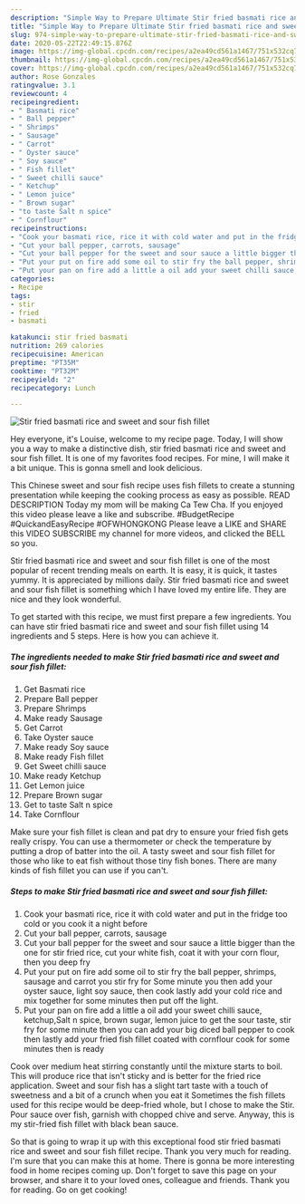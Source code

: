```yaml
---
description: "Simple Way to Prepare Ultimate Stir fried basmati rice and sweet and sour fish fillet"
title: "Simple Way to Prepare Ultimate Stir fried basmati rice and sweet and sour fish fillet"
slug: 974-simple-way-to-prepare-ultimate-stir-fried-basmati-rice-and-sweet-and-sour-fish-fillet
date: 2020-05-22T22:49:15.876Z
image: https://img-global.cpcdn.com/recipes/a2ea49cd561a1467/751x532cq70/stir-fried-basmati-rice-and-sweet-and-sour-fish-fillet-recipe-main-photo.jpg
thumbnail: https://img-global.cpcdn.com/recipes/a2ea49cd561a1467/751x532cq70/stir-fried-basmati-rice-and-sweet-and-sour-fish-fillet-recipe-main-photo.jpg
cover: https://img-global.cpcdn.com/recipes/a2ea49cd561a1467/751x532cq70/stir-fried-basmati-rice-and-sweet-and-sour-fish-fillet-recipe-main-photo.jpg
author: Rose Gonzales
ratingvalue: 3.1
reviewcount: 4
recipeingredient:
- " Basmati rice"
- " Ball pepper"
- " Shrimps"
- " Sausage"
- " Carrot"
- " Oyster sauce"
- " Soy sauce"
- " Fish fillet"
- " Sweet chilli sauce"
- " Ketchup"
- " Lemon juice"
- " Brown sugar"
- "to taste Salt n spice"
- " Cornflour"
recipeinstructions:
- "Cook your basmati rice, rice it with cold water and put in the fridge too cold or you cook it a night before"
- "Cut your ball pepper, carrots, sausage"
- "Cut your ball pepper for the sweet and sour sauce a little bigger than the one for stir fried rice, cut your white fish, coat it with your corn flour, then you deep fry"
- "Put your put on fire add some oil to stir fry the ball pepper, shrimps, sausage and carrot you stir fry for Some minute you then add your oyster sauce, light soy sauce, then cook lastly add your cold rice and mix together for some minutes then put off the light."
- "Put your pan on fire add a little a oil add your sweet chilli sauce, ketchup,Salt n spice, brown sugar, lemon juice to get the sour taste, stir fry for some minute then you can add your big diced ball pepper to cook then lastly add your fried fish fillet coated with cornflour cook for some minutes then is ready"
categories:
- Recipe
tags:
- stir
- fried
- basmati

katakunci: stir fried basmati 
nutrition: 269 calories
recipecuisine: American
preptime: "PT35M"
cooktime: "PT32M"
recipeyield: "2"
recipecategory: Lunch

---
```



![Stir fried basmati rice and sweet and sour fish fillet](https://img-global.cpcdn.com/recipes/a2ea49cd561a1467/751x532cq70/stir-fried-basmati-rice-and-sweet-and-sour-fish-fillet-recipe-main-photo.jpg)

Hey everyone, it's Louise, welcome to my recipe page. Today, I will show you a way to make a distinctive dish, stir fried basmati rice and sweet and sour fish fillet. It is one of my favorites food recipes. For mine, I will make it a bit unique. This is gonna smell and look delicious.

This Chinese sweet and sour fish recipe uses fish fillets to create a stunning presentation while keeping the cooking process as easy as possible. READ DESCRIPTION Today my mom will be making Ca Tew Cha. If you enjoyed this video please leave a like and subscribe. #BudgetRecipe #QuickandEasyRecipe #OFWHONGKONG Please leave a LIKE and SHARE this VIDEO SUBSCRIBE my channel for more videos, and clicked the BELL so you.

Stir fried basmati rice and sweet and sour fish fillet is one of the most popular of recent trending meals on earth. It is easy, it is quick, it tastes yummy. It is appreciated by millions daily. Stir fried basmati rice and sweet and sour fish fillet is something which I have loved my entire life. They are nice and they look wonderful.


To get started with this recipe, we must first prepare a few ingredients. You can have stir fried basmati rice and sweet and sour fish fillet using 14 ingredients and 5 steps. Here is how you can achieve it.

<!--inarticleads1-->

##### The ingredients needed to make Stir fried basmati rice and sweet and sour fish fillet:

1. Get  Basmati rice
1. Prepare  Ball pepper
1. Prepare  Shrimps
1. Make ready  Sausage
1. Get  Carrot
1. Take  Oyster sauce
1. Make ready  Soy sauce
1. Make ready  Fish fillet
1. Get  Sweet chilli sauce
1. Make ready  Ketchup
1. Get  Lemon juice
1. Prepare  Brown sugar
1. Get to taste Salt n spice
1. Take  Cornflour


Make sure your fish fillet is clean and pat dry to ensure your fried fish gets really crispy. You can use a thermometer or check the temperature by putting a drop of batter into the oil. A tasty sweet and sour fish fillet for those who like to eat fish without those tiny fish bones. There are many kinds of fish fillet you can use if you can&#39;t. 

<!--inarticleads2-->

##### Steps to make Stir fried basmati rice and sweet and sour fish fillet:

1. Cook your basmati rice, rice it with cold water and put in the fridge too cold or you cook it a night before
1. Cut your ball pepper, carrots, sausage
1. Cut your ball pepper for the sweet and sour sauce a little bigger than the one for stir fried rice, cut your white fish, coat it with your corn flour, then you deep fry
1. Put your put on fire add some oil to stir fry the ball pepper, shrimps, sausage and carrot you stir fry for Some minute you then add your oyster sauce, light soy sauce, then cook lastly add your cold rice and mix together for some minutes then put off the light.
1. Put your pan on fire add a little a oil add your sweet chilli sauce, ketchup,Salt n spice, brown sugar, lemon juice to get the sour taste, stir fry for some minute then you can add your big diced ball pepper to cook then lastly add your fried fish fillet coated with cornflour cook for some minutes then is ready


Cook over medium heat stirring constantly until the mixture starts to boil. This will produce rice that isn&#39;t sticky and is better for the fried rice application. Sweet and sour fish has a slight tart taste with a touch of sweetness and a bit of a crunch when you eat it Sometimes the fish fillets used for this recipe would be deep-fried whole, but I chose to make the Stir. Pour sauce over fish, garnish with chopped chive and serve. Anyway, this is my stir-fried fish fillet with black bean sauce. 

So that is going to wrap it up with this exceptional food stir fried basmati rice and sweet and sour fish fillet recipe. Thank you very much for reading. I'm sure that you can make this at home. There is gonna be more interesting food in home recipes coming up. Don't forget to save this page on your browser, and share it to your loved ones, colleague and friends. Thank you for reading. Go on get cooking!
